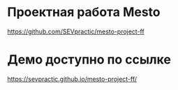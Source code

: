 # Проектная работа Mesto
https://github.com/SEVpractic/mesto-project-ff

# Демо доступно по ссылке
https://sevpractic.github.io/mesto-project-ff/